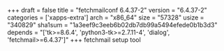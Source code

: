 +++
draft = false
title = "fetchmailconf 6.4.37-2"
version = "6.4.37-2"
categories = ['xapps-extra']
arch = "x86_64"
size = "57328"
usize = "340829"
sha1sum = "1a3eef9c3eeb6b02db7db99a5494efede0b1b3d3"
depends = "['tk>=8.6.4', 'python3-tk>=2.7.11-4', 'dialog', 'fetchmail>=6.4.37']"
+++
fetchmail setup tool